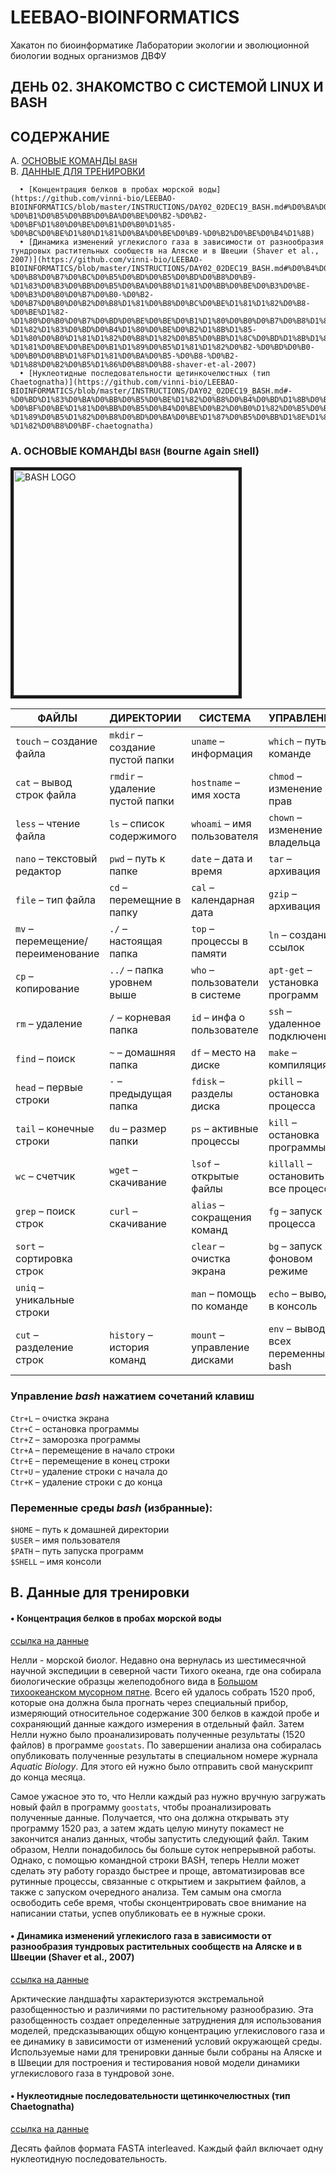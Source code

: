 # LEEBAO-BIOINFORMATICS

Хакатон по биоинформатике Лаборатории экологии и эволюционной биологии водных организмов ДВФУ

## ДЕНЬ 02. ЗНАКОМСТВО С СИСТЕМОЙ LINUX И BASH

## СОДЕРЖАНИЕ

   A. [ОСНОВЫЕ КОМАНДЫ `BASH`](https://github.com/vinni-bio/LEEBAO-BIOINFORMATICS/blob/master/INSTRUCTIONS/DAY02_02DEC19_BASH.md#a-%D0%BE%D1%81%D0%BD%D0%BE%D0%B2%D1%8B%D0%B5-%D0%BA%D0%BE%D0%BC%D0%B0%D0%BD%D0%B4%D1%8B-bash-bourne-again-shell)  
   B. [ДАННЫЕ ДЛЯ ТРЕНИРОВКИ](https://github.com/vinni-bio/LEEBAO-BIOINFORMATICS/blob/master/INSTRUCTIONS/DAY02_02DEC19_BASH.md#b-%D0%B4%D0%B0%D0%BD%D0%BD%D1%8B%D0%B5-%D0%B4%D0%BB%D1%8F-%D1%82%D1%80%D0%B5%D0%BD%D0%B8%D1%80%D0%BE%D0%B2%D0%BA%D0%B8)  

      • [Концентрация белков в пробах морской воды](https://github.com/vinni-bio/LEEBAO-BIOINFORMATICS/blob/master/INSTRUCTIONS/DAY02_02DEC19_BASH.md#%D0%BA%D0%BE%D0%BD%D1%86%D0%B5%D0%BD%D1%82%D1%80%D0%B0%D1%86%D0%B8%D1%8F-%D0%B1%D0%B5%D0%BB%D0%BA%D0%BE%D0%B2-%D0%B2-%D0%BF%D1%80%D0%BE%D0%B1%D0%B0%D1%85-%D0%BC%D0%BE%D1%80%D1%81%D0%BA%D0%BE%D0%B9-%D0%B2%D0%BE%D0%B4%D1%8B)  
      • [Динамика изменений углекислого газа в зависимости от разнообразия тундровых растительных сообществ на Аляске и в Швеции (Shaver et al., 2007)](https://github.com/vinni-bio/LEEBAO-BIOINFORMATICS/blob/master/INSTRUCTIONS/DAY02_02DEC19_BASH.md#%D0%B4%D0%B8%D0%BD%D0%B0%D0%BC%D0%B8%D0%BA%D0%B0-%D0%B8%D0%B7%D0%BC%D0%B5%D0%BD%D0%B5%D0%BD%D0%B8%D0%B9-%D1%83%D0%B3%D0%BB%D0%B5%D0%BA%D0%B8%D1%81%D0%BB%D0%BE%D0%B3%D0%BE-%D0%B3%D0%B0%D0%B7%D0%B0-%D0%B2-%D0%B7%D0%B0%D0%B2%D0%B8%D1%81%D0%B8%D0%BC%D0%BE%D1%81%D1%82%D0%B8-%D0%BE%D1%82-%D1%80%D0%B0%D0%B7%D0%BD%D0%BE%D0%BE%D0%B1%D1%80%D0%B0%D0%B7%D0%B8%D1%8F-%D1%82%D1%83%D0%BD%D0%B4%D1%80%D0%BE%D0%B2%D1%8B%D1%85-%D1%80%D0%B0%D1%81%D1%82%D0%B8%D1%82%D0%B5%D0%BB%D1%8C%D0%BD%D1%8B%D1%85-%D1%81%D0%BE%D0%BE%D0%B1%D1%89%D0%B5%D1%81%D1%82%D0%B2-%D0%BD%D0%B0-%D0%B0%D0%BB%D1%8F%D1%81%D0%BA%D0%B5-%D0%B8-%D0%B2-%D1%88%D0%B2%D0%B5%D1%86%D0%B8%D0%B8-shaver-et-al-2007)  
      • [Нуклеотидные последовательности щетинкочелюстных (тип Chaetognatha)](https://github.com/vinni-bio/LEEBAO-BIOINFORMATICS/blob/master/INSTRUCTIONS/DAY02_02DEC19_BASH.md#-%D0%BD%D1%83%D0%BA%D0%BB%D0%B5%D0%BE%D1%82%D0%B8%D0%B4%D0%BD%D1%8B%D0%B5-%D0%BF%D0%BE%D1%81%D0%BB%D0%B5%D0%B4%D0%BE%D0%B2%D0%B0%D1%82%D0%B5%D0%BB%D1%8C%D0%BD%D0%BE%D1%81%D1%82%D0%B8-%D1%89%D0%B5%D1%82%D0%B8%D0%BD%D0%BA%D0%BE%D1%87%D0%B5%D0%BB%D1%8E%D1%81%D1%82%D0%BD%D1%8B%D1%85-%D1%82%D0%B8%D0%BF-chaetognatha)  

### A. ОСНОВЫЕ КОМАНДЫ `BASH` (`B`ourne `A`gain `SH`ell)

<img src="https://bashlogo.com/img/logo/png/full_colored_dark.png" alt="BASH LOGO" width="360" border="5" />

| ФАЙЛЫ | ДИРЕКТОРИИ | СИСТЕМА | УПРАВЛЕНИЕ |
| --------- | --------- | --------- | --------- |
| `touch` – создание файла | `mkdir` – создание пустой папки | `uname` – информация | `which` – путь к команде |
| `cat` – вывод строк файла | `rmdir` – удаление пустой папки | `hostname` – имя хоста | `chmod` – изменение прав |
| `less` – чтение файла | `ls` – список содержимого | `whoami` – имя пользователя | `chown` – изменение владельца |
| `nano` – текстовый редактор | `pwd` – путь к папке | `date` – дата и время | `tar` – архивация |
| `file` – тип файла | `cd` – перемещние в папку | `cal` – календарная дата | `gzip` – архивация |
| `mv` – перемещение/переименование | `./` – настоящая папка | `top` – процессы в памяти | `ln` – создание ссылок |
| `cp` – копирование | `../` – папка уровнем выше | `who` – пользователи в системе | `apt-get` – установка программ |
| `rm` – удаление | `/` – корневая папка | `id` – инфа о пользователе | `ssh` – удаленное подключение |
| `find` – поиск | `~` – домашняя папка | `df` – место на диске | `make` – компиляция |
| `head` – первые строки | `-` – предыдущая папка | `fdisk` – разделы диска | `pkill` – остановка процесса |
| `tail` – конечные строки | `du` – размер папки | `ps` – активные процессы | `kill` – остановка программы |
| `wc` – счетчик | `wget` – скачивание | `lsof` – открытые файлы | `killall` – остановить все процессы |
| `grep` – поиск строк | `curl` – скачивание | `alias` – сокращения команд | `fg` – запуск процесса |
| `sort` – сортировка строк | | `clear` – очистка экрана | `bg` – запуск в фоновом режиме |
| `uniq` – уникальные строки | | `man` – помощь по команде | `echo` – вывод в консоль |
| `cut` –  разделение строк | `history` – история команд | `mount` – управление дисками | `env` – вывод всех переменных bash |

### Управление *bash* нажатием сочетаний клавиш
   `Ctr+L` – очистка экрана  
   `Ctr+С` – остановка программы  
   `Ctr+Z` – заморозка программы  
   `Ctr+A` – перемещение в начало строки  
   `Ctr+E` – перемещение в конец строки  
   `Ctr+U` – удаление строки с начала до  
   `Ctr+K` – удаление строки с до конца  

### Переменные среды *bash* (избранные):
   `$HOME` – путь к домашней директории  
   `$USER` – имя пользователя  
   `$PATH` – путь запуска программ  
   `$SHELL` – имя консоли

## B. Данные для тренировки

#### • Концентрация белков в пробах морской воды

[ссылка на данные](https://github.com/vinni-bio/LEEBAO-BIOINFORMATICS/tree/master/FILES/north-pacific-gyre/2012-07-03)

Нелли - морской биолог. Недавно она вернулась из шестимесячной научной экспедиции в северной части Тихого океана, где она собирала биологические образцы желеподобного вида в [Большом тихоокеанском мусорном пятне](https://ru.wikipedia.org/wiki/%D0%91%D0%BE%D0%BB%D1%8C%D1%88%D0%BE%D0%B5_%D1%82%D0%B8%D1%85%D0%BE%D0%BE%D0%BA%D0%B5%D0%B0%D0%BD%D1%81%D0%BA%D0%BE%D0%B5_%D0%BC%D1%83%D1%81%D0%BE%D1%80%D0%BD%D0%BE%D0%B5_%D0%BF%D1%8F%D1%82%D0%BD%D0%BE). Всего ей удалось собрать 1520 проб, которые она должна была прогнать через специальный прибор, измеряющий относительное содержание 300 белков в каждой пробе и сохраняющий данные каждого измерения в отдельный файл. Затем Нелли нужно было проанализировать полученные результаты (1520 файлов) в программе `goostats`. По завершении анализа она собиралась опубликовать полученные результаты в специальном номере журнала *Aquatic Biology*. Для этого ей нужно было отправить свой манускрипт до конца месяца.

Самое ужасное это то, что Нелли каждый раз нужно вручную загружать новый файл в программу `goostats`, чтобы проанализировать полученные данные. Получается, что она должна открывать эту программу 1520 раз, а затем ждать целую минуту покамест не закончится анализ данных, чтобы запустить следующий файл. Таким образом, Нелли понадобилось бы больше суток непрерывной работы. Однако, с помощью командной строки BASH, теперь Нелли может сделать эту работу гораздо быстрее и проще, автоматизировав все рутинные процессы, связанные с открытием и закрытием файлов, а также с запуском очередного анализа. Тем самым она смогла освободить себе время, чтобы сконцентрировать свое внимание на написании статьи, успев опубликовать ее в нужные сроки.

#### • Динамика изменений углекислого газа в зависимости от разнообразия тундровых растительных сообществ на Аляске и в Швеции (Shaver et al., 2007)

[ссылка на данные](https://raw.githubusercontent.com/vinni-bio/LEEBAO-BIOINFORMATICS/master/FILES/shaver_etal.csv)

Арктические ландшафты характеризуются экстремальной разобщенностью и различиями по растительному разнообразию. Эта разобщенность создает определенные затруднения для использования моделей, предсказывающих общую концентрацию углекислового газа и ее динамику в зависимости от изменений условий окружающей среды. Используемые нами для тренировки данные были собраны на Аляске и в Швеции для построения и тестирования новой модели динамики углекислового газа в тундровой зоне.

#### • Нуклеотидные последовательности щетинкочелюстных (тип Chaetognatha)

[ссылка на данные](https://github.com/vinni-bio/LEEBAO-BIOINFORMATICS/tree/master/FILES/Sequences)

Десять файлов формата FASTA interleaved. Каждый файл включает одну нуклеотидную последовательность.


